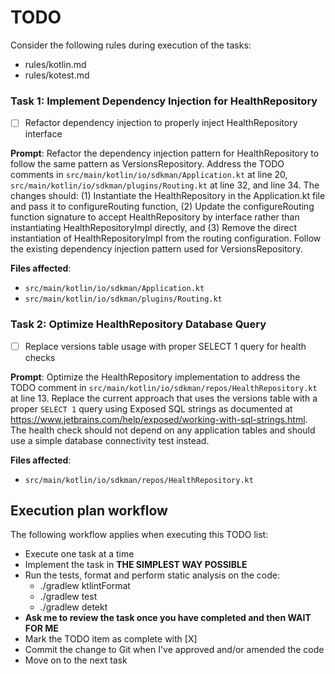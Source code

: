 # TODO

Consider the following rules during execution of the tasks:
- rules/kotlin.md
- rules/kotest.md

### Task 1: Implement Dependency Injection for HealthRepository

- [ ] Refactor dependency injection to properly inject HealthRepository interface

**Prompt**: Refactor the dependency injection pattern for HealthRepository to follow the same pattern as VersionsRepository. Address the TODO comments in `src/main/kotlin/io/sdkman/Application.kt` at line 20, `src/main/kotlin/io/sdkman/plugins/Routing.kt` at line 32, and line 34. The changes should: (1) Instantiate the HealthRepository in the Application.kt file and pass it to configureRouting function, (2) Update the configureRouting function signature to accept HealthRepository by interface rather than instantiating HealthRepositoryImpl directly, and (3) Remove the direct instantiation of HealthRepositoryImpl from the routing configuration. Follow the existing dependency injection pattern used for VersionsRepository.

**Files affected**:
- `src/main/kotlin/io/sdkman/Application.kt`
- `src/main/kotlin/io/sdkman/plugins/Routing.kt`

### Task 2: Optimize HealthRepository Database Query

- [ ] Replace versions table usage with proper SELECT 1 query for health checks

**Prompt**: Optimize the HealthRepository implementation to address the TODO comment in `src/main/kotlin/io/sdkman/repos/HealthRepository.kt` at line 13. Replace the current approach that uses the versions table with a proper `SELECT 1` query using Exposed SQL strings as documented at https://www.jetbrains.com/help/exposed/working-with-sql-strings.html. The health check should not depend on any application tables and should use a simple database connectivity test instead.

**Files affected**:
- `src/main/kotlin/io/sdkman/repos/HealthRepository.kt`

## Execution plan workflow

The following workflow applies when executing this TODO list:
- Execute one task at a time
- Implement the task in **THE SIMPLEST WAY POSSIBLE**
- Run the tests, format and perform static analysis on the code:
    - ./gradlew ktlintFormat
    - ./gradlew test
    - ./gradlew detekt
- **Ask me to review the task once you have completed and then WAIT FOR ME**
- Mark the TODO item as complete with [X]
- Commit the change to Git when I've approved and/or amended the code
- Move on to the next task